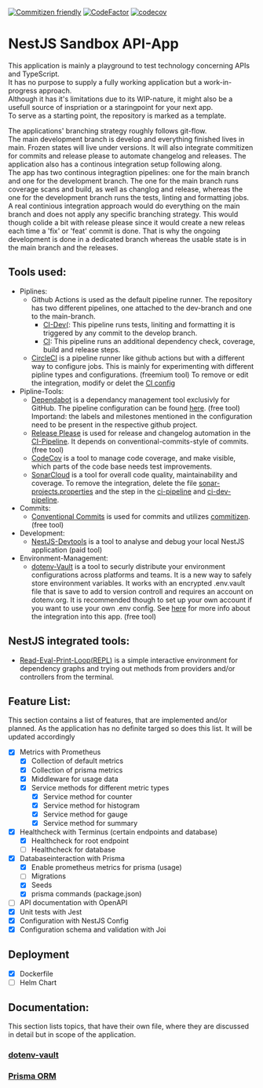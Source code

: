 [![Commitizen friendly](https://img.shields.io/badge/commitizen-friendly-brightgreen.svg)](http://commitizen.github.io/cz-cli/)
[![CodeFactor](https://www.codefactor.io/repository/github/noctua84/nestjs-sandbox/badge)](https://www.codefactor.io/repository/github/noctua84/nestjs-sandbox)
[![codecov](https://codecov.io/gh/noctua84/NestJS-Sandbox/graph/badge.svg?token=JZMjRX3oRi)](https://codecov.io/gh/noctua84/NestJS-Sandbox)
  
# NestJS Sandbox API-App
This application is mainly a playground to test technology concerning APIs and TypeScript.  
It has no purpose to supply a fully working application but a work-in-progress approach.  
Although it has it's limitations due to its WIP-nature, it might also be a usefull source of inspriation or a staringpoint for your next app.  
To serve as a starting point, the repository is marked as a template.
  
The applications' branching strategy roughly follows git-flow.  
The main development branch is develop and everything finished lives in main. Frozen states will live under versions. It will also integrate commitizen for commits and release please to automate changelog and releases. The application also has a continous integration setup following along.  
The app has two continous integragtion pipelines: one for the main branch and one for the development branch. The one for the main branch runs coverage scans and build, as well as changlog and release, whereas the one for the development branch runs the tests, linting and formatting jobs.  
A real continious integration approach would do everything on the main branch and does not apply any specific branching strategy. This would though colide a bit with release please since it would create a new releas each time a 'fix' or 'feat' commit is done. That is why the ongoing development is done in a dedicated branch whereas the usable state is in the main branch and the releases. 

## Tools used:
- Piplines:
  - Github Actions is used as the default pipeline runner. The repository has two different pipelines, one attached to the dev-branch and one to the main-branch.
    - [CI-Dev(](./.github/workflows/ci-dev.yml): This pipeline runs tests, liniting and formatting it is triggered by any commit to the develop branch.
    - [CI](./.github/workflows/ci.yml): This pipeline runs an additional dependency check, coverage, build and release steps.  
  - [CircleCI](https://www.circleci.com) is a pipeline runner like github actions but with a different way to configure jobs. This is mainly for experimenting with different pipline types and configurations. (freemium tool) To remove or edit the integration, modify or delet the [CI config](./.circleci/config.yml)
- Pipline-Tools:
    - [Dependabot](https://github.com/dependabot) is a dependancy management tool exclusivly for GitHub. The pipeline configuration can be found [here](./.github/dependabot.yml). (free tool)  
    Importand: the labels and milestones mentioned in the configuration need to be present in the respective github project.
    - [Release Please](https://github.com/googleapis/release-please) is used for release and changelog automation in the [CI-Pipeline](./.github/workflows/ci.yml). It depends on conventional-commits-style of commits. (free tool)
    - [CodeCov](https://codecov.io) is a tool to manage code coverage, and make visible, which parts of the code base needs test improvements.
    - [SonarCloud](https://sonarcloud.io) is a tool for overall code quality, maintainability and coverage. To remove the integration, delete the file [sonar-projects.properties](./sonar-project.properties) and the step in the [ci-pipeline](./.github/workflows/ci.yml) and [ci-dev-pipeline](./.github/workflows/ci-dev.yml).
- Commits:
    - [Conventional Commits](https://www.conventionalcommits.org/en/v1.0.0/) is used for commits and utilizes [commitizen](https://github.com/commitizen/cz-cli). (free tool)
- Development:
    - [NestJS-Devtools](devtools.nestjs.com) is a tool to analyse and debug your local NestJS application (paid tool)
- Environment-Management:
    - [dotenv-Vault](https://www.dotenv.org/docs) is a tool to securly distribute your environment configurations across platforms and teams. It is a new way to safely store environment variables. It works with an encrypted .env.vault file that is save to add to version controll and requires an account on dotenv.org. It is recommended though to set up your own account if you want to use your own .env config. See [here](#dotenv-vault) for more info about the integration into this app. (free tool)

## NestJS integrated tools:
- [Read-Eval-Print-Loop(REPL)](docs.nestjs.com/recipes/repl) is a simple interactive environment for dependency graphs and trying out methods from providers and/or controllers from the terminal.

## Feature List:
This section contains a list of features, that are implemented and/or planned. As the application has no definite targed so does this list. It will be updated accordingly
- [x] Metrics with Prometheus
  - [x] Collection of default metrics
  - [x] Collection of prisma metrics
  - [x] Middleware for usage data
  - [x] Service methods for different metric types
    - [x] Service method for counter
    - [x] Service method for histogram
    - [x] Service method for gauge
    - [x] Service method for summary
- [x] Healthcheck with Terminus (certain endpoints and database)
  - [x] Healthcheck for root endpoint
  - [ ] Healthcheck for database
- [x] Databaseinteraction with Prisma
  - [x] Enable prometheus metrics for prisma (usage)
  - [ ] Migrations
  - [x] Seeds
  - [x] prisma commands (package.json)
- [ ] API documentation with OpenAPI
- [x] Unit tests with Jest
- [x] Configuration with NestJS Config
- [x] Configuration schema and validation with Joi

## Deployment
- [x] Dockerfile
- [ ] Helm Chart

## Documentation:
This section lists topics, that have their own file, where they are discussed in detail but in scope of the application.  
  
### [dotenv-vault](./documentation/dotenv-vault.md)
### [Prisma ORM](./documentation/prisma-orm.md)

